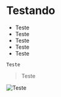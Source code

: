 # Testando

- Teste
- Teste
- Teste
- Teste
- Teste

```
Teste
```

> Teste

![Teste](https://via.placeholder.com/150)